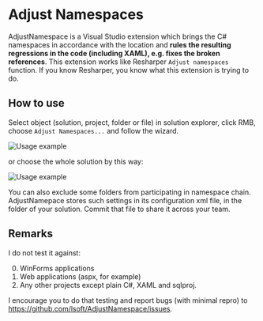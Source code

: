 # Adjust Namespaces

AdjustNamespace is a Visual Studio extension which brings the C# namespaces in accordance with the location and **rules the resulting regressions in the code (including XAML), e.g. fixes the broken references**. This extension works like Resharper `Adjust namespaces` function. If you know Resharper, you know what this extension is trying to do.

## How to use

Select object (solution, project, folder or file) in solution explorer, click RMB, choose `Adjust Namespaces...` and follow the wizard.

![Usage example](https://raw.githubusercontent.com/lsoft/AdjustNamespace/main/demo1.png)

or choose the whole solution by this way:

![Usage example](https://raw.githubusercontent.com/lsoft/AdjustNamespace/main/demo2.png)

You can also exclude some folders from participating in namespace chain. AdjustNamepace stores such settings in its configuration xml file, in the folder of your solution. Commit that file to share it across your team.

## Remarks

I do not test it against:

0. WinForms applications
0. Web applications (aspx, for example)
0. Any other projects except plain C#, XAML and sqlproj.

I encourage you to do that testing and report bugs (with minimal repro) to https://github.com/lsoft/AdjustNamespace/issues.

